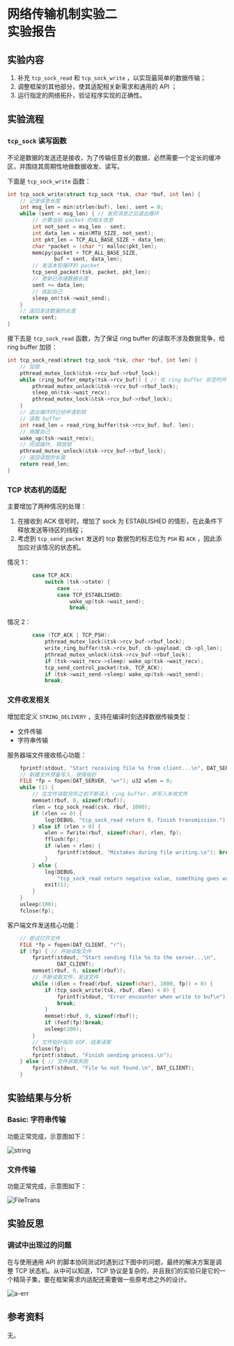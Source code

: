 # 网络传输机制实验二<br/>实验报告

<!--实验报告: 模板不限, 内容包括但不限于实验题目/实验内容/实验流程/实验结果及分析-->

## 实验内容

1. 补充 `tcp_sock_read` 和 `tcp_sock_write` ，以实现最简单的数据传输；
2. 调整框架的其他部分，使其适配相关新需求和通用的 API ；
3. 运行指定的网络拓扑，验证程序实现的正确性。

## 实验流程

### `tcp_sock` 读写函数

不论是数据的发送还是接收，为了传输任意长的数据，必然需要一个定长的缓冲区，并围绕其周期性地做数据收发、读写。

下面是 `tcp_sock_write` 函数：

```c
int tcp_sock_write(struct tcp_sock *tsk, char *buf, int len) {
    // 记录信息长度
    int msg_len = min(strlen(buf), len), sent = 0; 
    while (sent < msg_len) { // 发完消息之后退出循环
        // 计算当前 packet 的相关信息
        int not_sent = msg_len - sent;
        int data_len = min(MTU_SIZE, not_sent);
        int pkt_len = TCP_ALL_BASE_SIZE + data_len;
        char *packet = (char *) malloc(pkt_len);
        memcpy(packet + TCP_ALL_BASE_SIZE,
               buf + sent, data_len);
        // 发送本轮循环的 packet
        tcp_send_packet(tsk, packet, pkt_len);
        // 更新已存储数据长度
        sent += data_len;
        // 挂起自己
        sleep_on(tsk->wait_send);
    }
    // 返回发送数据的长度
    return sent;
}
```

接下去是 `tcp_sock_read` 函数，为了保证 ring buffer 的读取不涉及数据竞争，给 ring buffer 加锁：

```c
int tcp_sock_read(struct tcp_sock *tsk, char *buf, int len) {
    // 加锁
    pthread_mutex_lock(&tsk->rcv_buf->rbuf_lock);
    while (ring_buffer_empty(tsk->rcv_buf)) { // 在 ring buffer 非空时开始 read
        pthread_mutex_unlock(&tsk->rcv_buf->rbuf_lock);
        sleep_on(tsk->wait_recv);
        pthread_mutex_lock(&tsk->rcv_buf->rbuf_lock);
    }
    // 退出循环时已经申请到锁
    // 读取 buffer
    int read_len = read_ring_buffer(tsk->rcv_buf, buf, len);
    // 唤醒自己
    wake_up(tsk->wait_recv);
    // 完成操作, 释放锁
    pthread_mutex_unlock(&tsk->rcv_buf->rbuf_lock);
    // 返回读取的长度
    return read_len;
}
```

### TCP 状态机的适配

主要增加了两种情况的处理：

1. 在接收到 ACK 信号时，增加了 sock 为 ESTABLISHED 的情形，在此条件下释放发送等待区的线程；
2. 考虑到 `tcp_send_packet` 发送的 tcp 数据包的标志位为 `PSH` 和 `ACK` ，因此添加应对该情况的状态机。

情况 1：

```c
		case TCP_ACK:
            switch (tsk->state) {
                case ...
                case TCP_ESTABLISHED:
                    wake_up(tsk->wait_send);
                    break;
```

情况 2：

```c
        case (TCP_ACK | TCP_PSH):
            pthread_mutex_lock(&tsk->rcv_buf->rbuf_lock);
            write_ring_buffer(tsk->rcv_buf, cb->payload, cb->pl_len);
            pthread_mutex_unlock(&tsk->rcv_buf->rbuf_lock);
            if (tsk->wait_recv->sleep) wake_up(tsk->wait_recv);
            tcp_send_control_packet(tsk, TCP_ACK);
            if (tsk->wait_send->sleep) wake_up(tsk->wait_send);
            break;
```

### 文件收发相关

增加宏定义 `STRING_DELIVERY` ，支持在编译时刻选择数据传输类型：

- 文件传输
- 字符串传输

服务器端文件接收核心功能：

```c
    fprintf(stdout, "Start receiving file %s from client...\n", DAT_SERVER);
	// 新建文件预备写入，获得指针
    FILE *fp = fopen(DAT_SERVER, "w+"); u32 wlen = 0;
    while (1) {
        // 在文件读取完毕之前不断读入 ring buffer，并写入本地文件
        memset(rbuf, 0, sizeof(rbuf));
        rlen = tcp_sock_read(csk, rbuf, 1000);
        if (rlen == 0) {
            log(DEBUG, "tcp_sock_read return 0, finish transmission."); break;
        } else if (rlen > 0) {
            wlen = fwrite(rbuf, sizeof(char), rlen, fp);
            fflush(fp);
            if (wlen < rlen) {
                fprintf(stdout, "Mistakes during file writing.\n"); break;
            }
        } else {
            log(DEBUG,
                "tcp_sock_read return negative value, something goes wrong.");
            exit(1);
        }
    }
    usleep(100);
    fclose(fp);
```

客户端文件发送核心功能：

```c
	// 尝试打开文件
	FILE *fp = fopen(DAT_CLIENT, "r");
    if (fp) { // 开始读取文件
        fprintf(stdout, "Start sending file %s to the server...\n",
                DAT_CLIENT);
        memset(rbuf, 0, sizeof(rbuf));
        // 不断读取文件，发送文件
        while ((dlen = fread(rbuf, sizeof(char), 1000, fp)) > 0) {
            if (tcp_sock_write(tsk, rbuf, dlen) < 0) {
                fprintf(stdout, "Error encounter when write to buf\n");
                break;
            }
            memset(rbuf, 0, sizeof(rbuf));
            if (feof(fp))break;
            usleep(100);
        }
        // 文件指针指向 EOF，结束读取
        fclose(fp);
        fprintf(stdout, "Finish sending process.\n");
    } else { // 文件获取失败
        fprintf(stdout, "File %s not found.\n", DAT_CLIENT);
    }
```

## 实验结果与分析

### Basic: 字符串传输

功能正常完成，示意图如下：

![string](readme.assets/StringDeliveryh2Toh1.png)

### 文件传输

功能正常完成，示意图如下：

![FileTrans](readme.assets/FileDeliveryh2Toh1.png)

<!-- ## 思考题 -->

<!-- 请将思考/调研结果写到实验报告中 -->

## 实验反思

### 调试中出现过的问题

在与使用通用 API 的脚本协同测试时遇到过下图中的问题，最终的解决方案是调整 TCP 状态机。从中可以知道，TCP 协议是复杂的，并且我们的实验只是它的一个精简子集，要在框架需求内适配还需要做一些原考虑之外的设计。

![a-err](readme.assets/AnErrorWhenPyClienth2ToStackh1.png)

## 参考资料

无。

<!--脚注-->
